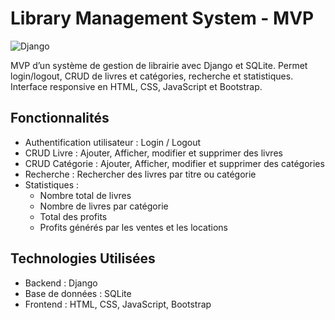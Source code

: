 # Library Management System - MVP

![Django](https://static.djangoproject.com/img/logos/django-logo-negative.svg)

MVP d’un système de gestion de librairie avec Django et SQLite. Permet login/logout, CRUD de livres et catégories, recherche et statistiques. Interface responsive en HTML, CSS, JavaScript et Bootstrap.

## Fonctionnalités

- Authentification utilisateur : Login / Logout
- CRUD Livre : Ajouter, Afficher, modifier et supprimer des livres
- CRUD Catégorie : Ajouter, Afficher, modifier et supprimer des catégories
- Recherche : Rechercher des livres par titre ou catégorie
- Statistiques :
  - Nombre total de livres
  - Nombre de livres par catégorie
  - Total des profits
  - Profits générés par les ventes et les locations

## Technologies Utilisées

- Backend : Django
- Base de données : SQLite
- Frontend : HTML, CSS, JavaScript, Bootstrap
